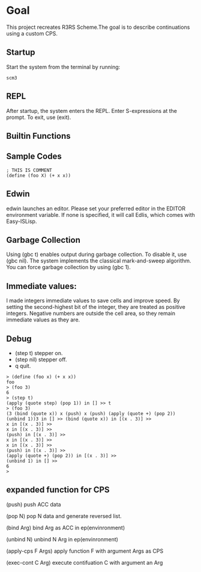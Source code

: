 # Goal
This project recreates R3RS Scheme.The goal is to describe continuations using a custom CPS.

## Startup
Start the system from the terminal by running:

```
scm3

```

## REPL
After startup, the system enters the REPL.
Enter S-expressions at the prompt.
To exit, use (exit).


## Builtin Functions

## Sample Codes

```
; THIS IS COMMENT
(define (foo X) (+ x x))

```

## Edwin
edwin launches an editor. Please set your preferred editor in the EDITOR environment variable. If none is specified, it will call Edlis, which comes with Easy-ISLisp.

## Garbage Collection
Using (gbc t) enables output during garbage collection.
To disable it, use (gbc nil).
The system implements the classical mark-and-sweep algorithm.
You can force garbage collection by using (gbc 1).


## Immediate values:
I made integers immediate values to save cells and improve speed. By setting the second-highest bit of the integer, they are treated as positive integers. Negative numbers are outside the cell area, so they remain immediate values as they are.

## Debug
- (step t)  stepper on.
- (step nil) stepper off.
- q   quit.

```
> (define (foo x) (+ x x))
foo
> (foo 3)
6
> (step t)
(apply (quote step) (pop 1)) in [] >> t
> (foo 3)
(3 (bind (quote x)) x (push) x (push) (apply (quote +) (pop 2)) (unbind 1))3 in [] >> (bind (quote x)) in [(x . 3)] >> 
x in [(x . 3)] >> 
x in [(x . 3)] >> 
(push) in [(x . 3)] >> 
x in [(x . 3)] >> 
x in [(x . 3)] >> 
(push) in [(x . 3)] >> 
(apply (quote +) (pop 2)) in [(x . 3)] >> 
(unbind 1) in [] >> 
6
> 
```


## expanded function for CPS

(push)  push ACC data

(pop N)   pop N data and generate reversed list.

(bind Arg) bind Arg as ACC in ep(envinronment)

(unbind N) unbind N Arg in ep(envinronment)

(apply-cps F Args) apply function F with argument Args as CPS

(exec-cont C Arg) execute contifuation C with argument an Arg
